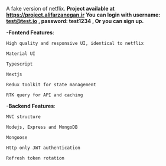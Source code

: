A fake version of netflix.
**Project available at https://project.alifarzanegan.ir**
**You can login with username: test@test.io , password: test1234 , Or you can sign up.**

**-Fontend Features**:

    High quality and responsive UI, identical to netflix

    Material UI

    Typescript

    Nextjs

    Redux toolkit for state management

    RTK query for API and caching

**-Backend Features**:

    MVC structure

    Nodejs, Express and MongoDB

    Mongoose

    Http only JWT authentication

    Refresh token rotation
